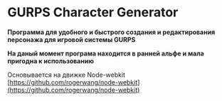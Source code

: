 # GURPS Character Generator
**Программа для удобного и быстрого создания и редактирования персонажа для игровой системы GURPS**

**На даный момент програма находится в ранней альфе и мала пригодна к использованию**

Основывается на движке Node-webkit [https://github.com/rogerwang/node-webkit](https://github.com/rogerwang/node-webkit)
